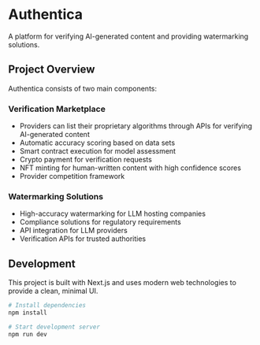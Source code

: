 # Authentica

A platform for verifying AI-generated content and providing watermarking solutions.

## Project Overview

Authentica consists of two main components:

### Verification Marketplace
- Providers can list their proprietary algorithms through APIs for verifying AI-generated content
- Automatic accuracy scoring based on data sets
- Smart contract execution for model assessment
- Crypto payment for verification requests
- NFT minting for human-written content with high confidence scores
- Provider competition framework

### Watermarking Solutions
- High-accuracy watermarking for LLM hosting companies
- Compliance solutions for regulatory requirements
- API integration for LLM providers
- Verification APIs for trusted authorities

## Development

This project is built with Next.js and uses modern web technologies to provide a clean, minimal UI.

```bash
# Install dependencies
npm install

# Start development server
npm run dev
```
